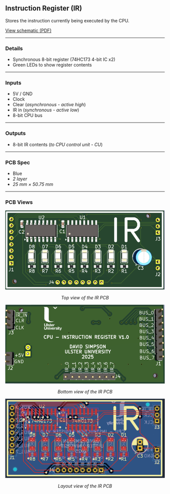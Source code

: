 ## Instruction Register (IR)

Stores the instruction currently being executed by the CPU.

[View schematic (PDF)](IR_schematic.pdf)

---

### Details

- Synchronous 8-bit register (74HC173 4-bit IC x2)
- Green LEDs to show register contents

---

### Inputs

- 5V / GND
- Clock
- Clear (*asynchronous - active high*)
- IR in (*synchronous - active low*)
- 8-bit CPU bus

---

### Outputs

- 8-bit IR contents (*to CPU control unit - CU*)

---

### PCB Spec

- Blue
- *2 layer*
- *25 mm × 50.75 mm*

---

### PCB Views

<p align="center">
  <img src="../../images/ir_pcb_top.PNG" alt="IR pcb top" width="600"/>
</p>
<p align="center"><em>Top view of the IR PCB</em></p>

<p align="center">
  <img src="../../images/ir_pcb_bottom.PNG" alt="IR pcb bottom" width="600"/>
</p>
<p align="center"><em>Bottom view of the IR PCB</em></p>

<p align="center">
  <img src="../../images/ir_pcb_design.PNG" alt="IR pcb design" width="600"/>
</p>
<p align="center"><em>Layout view of the IR PCB</em></p>


